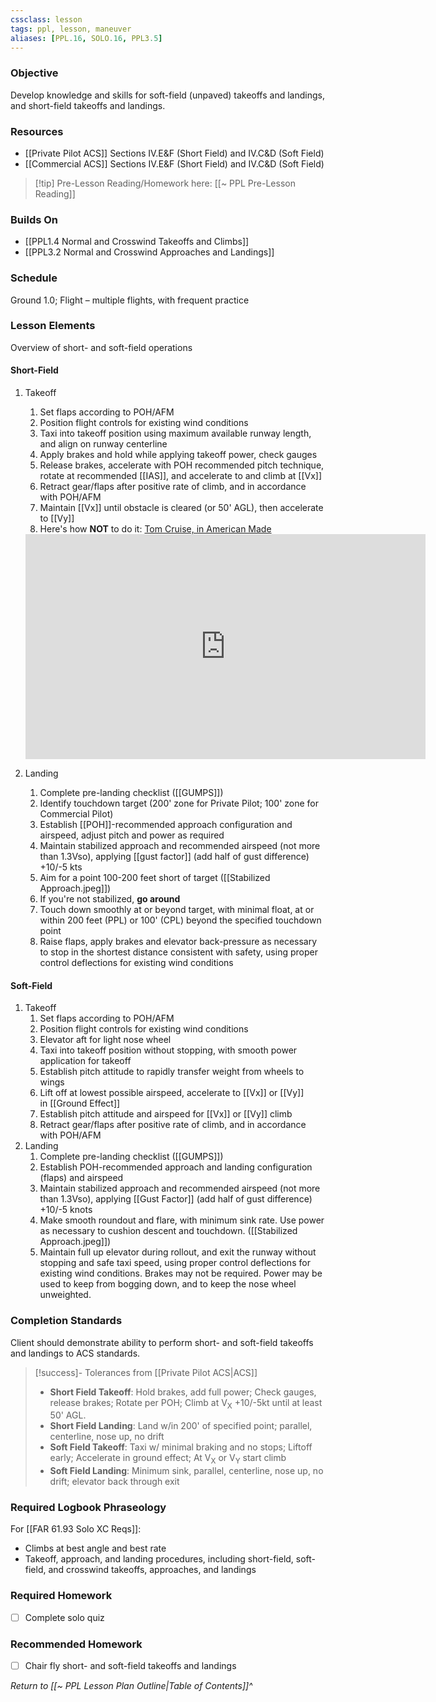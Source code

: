 ```yaml
---
cssclass: lesson
tags: ppl, lesson, maneuver
aliases: [PPL.16, SOLO.16, PPL3.5]
---
```

### Objective
Develop knowledge and skills for soft-field (unpaved) takeoffs and landings, and short-field takeoffs and landings.

### Resources
- [[Private Pilot ACS]] Sections IV.E&F (Short Field) and IV.C&D (Soft Field)
- [[Commercial ACS]] Sections IV.E&F (Short Field) and IV.C&D (Soft Field)

> [!tip] Pre-Lesson Reading/Homework here: [[~ PPL Pre-Lesson Reading]]

### Builds On
- [[PPL1.4 Normal and Crosswind Takeoffs and Climbs]]
- [[PPL3.2 Normal and Crosswind Approaches and Landings]]

### Schedule
Ground 1.0; Flight – multiple flights, with frequent practice

### Lesson Elements
Overview of short- and soft-field operations

#### Short-Field
1. Takeoff
	1. Set flaps according to POH/AFM
	2. Position flight controls for existing wind conditions
	3. Taxi into takeoff position using maximum available runway length, and align on runway centerline
	4. Apply brakes and hold while applying takeoff power, check gauges
	5. Release brakes, accelerate with POH recommended pitch technique, rotate at recommended [[IAS]], and accelerate to and climb at [[Vx]]
	6. Retract gear/flaps after positive rate of climb, and in accordance with POH/AFM
	7. Maintain [[Vx]] until obstacle is cleared (or 50' AGL), then accelerate to [[Vy]]
	8. Here's how **NOT** to do it: [Tom Cruise, in American Made](https://www.youtube.com/watch?v=xXz7UyPTytE)
	<iframe id="ytplayer" type="text/html" width="640" height="360" src="https://youtube.com/embed/xXz7UyPTytE"  frameborder="0"></iframe>


2. Landing
	1. Complete pre-landing checklist ([[GUMPS]])
	2. Identify touchdown target (200' zone for Private Pilot; 100' zone for Commercial Pilot)
	3. Establish [[POH]]-recommended approach configuration and airspeed, adjust pitch and power as required
	4. Maintain stabilized approach and recommended airspeed (not more than 1.3Vso), applying [[gust factor]] (add half of gust difference) +10/-5 kts
	5. Aim for a point 100-200 feet short of target ([[Stabilized Approach.jpeg]])
	6. If you're not stabilized, **go around**
	7. Touch down smoothly at or beyond target, with minimal float, at or within 200 feet (PPL) or 100' (CPL) beyond the specified touchdown point
	8. Raise flaps, apply brakes and elevator back-pressure as necessary to stop in the shortest distance consistent with safety, using proper control deflections for existing wind conditions

#### Soft-Field
1. Takeoff
	1. Set flaps according to POH/AFM
	2. Position flight controls for existing wind conditions
	3. Elevator aft for light nose wheel
	4. Taxi into takeoff position without stopping, with smooth power application for takeoff
	5. Establish pitch attitude to rapidly transfer weight from wheels to wings
	6. Lift off at lowest possible airspeed, accelerate to [[Vx]] or [[Vy]] in [[Ground Effect]]
	7. Establish pitch attitude and airspeed for [[Vx]] or [[Vy]] climb
	8. Retract gear/flaps after positive rate of climb, and in accordance with POH/AFM
2. Landing
	1. Complete pre-landing checklist ([[GUMPS]])
	2. Establish POH-recommended approach and landing configuration (flaps) and airspeed
	3. Maintain stabilized approach and recommended airspeed (not more than 1.3Vso), applying [[Gust Factor]] (add half of gust difference) +10/-5 knots
	4. Make smooth roundout and flare, with minimum sink rate. Use power as necessary to cushion descent and touchdown. ([[Stabilized Approach.jpeg]])
	5. Maintain full up elevator during rollout, and exit the runway without stopping and safe taxi speed, using proper control deflections for existing wind conditions.  Brakes may not be required. Power may be used to keep from bogging down, and to keep the nose wheel unweighted.

### Completion Standards
Client should demonstrate ability to perform short- and soft-field takeoffs and landings to ACS standards.

> [!success]- Tolerances from [[Private Pilot ACS|ACS]]
> - **Short Field Takeoff**: Hold brakes, add full power; Check gauges, release brakes; Rotate per POH; Climb at V<sub>X</sub> +10/-5kt until at least 50' AGL.
> - **Short Field Landing**: Land w/in 200' of specified point; parallel, centerline, nose up, no drift
> - **Soft Field Takeoff**: Taxi w/ minimal braking and no stops; Liftoff early; Accelerate in ground effect; At V<sub>X</sub> or V<sub>Y</sub> start climb
> - **Soft Field Landing**: Minimum sink, parallel, centerline, nose up, no drift; elevator back through exit



### Required Logbook Phraseology
For [[FAR 61.93 Solo XC Reqs]]:
- Climbs at best angle and best rate
- Takeoff, approach, and landing procedures, including short-field, soft-field, and crosswind takeoffs, approaches, and landings

### Required Homework
- [ ] Complete solo quiz

### Recommended Homework 
- [ ] Chair fly short- and soft-field takeoffs and landings

*Return to [[~ PPL Lesson Plan Outline|Table of Contents]]^*